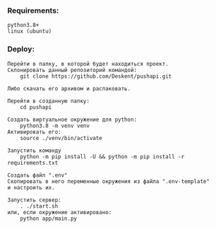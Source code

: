 ### Requirements:
    python3.8+
    linux (ubuntu)

### Deploy:
    
    Перейти в папку, в которой будет находиться проект.
    Склонировать данный репозиторий командой:
        git clone https://github.com/Deskent/pushapi.git

    Либо скачать его архивом и распаковать.    

    Перейти в созданную папку:
        cd pushapi

    Создать виртуальное окружение для python:
        python3.8 -m venv venv
    Активировать его:
        source ./venv/bin/activate

    Запустить команду  
        python -m pip install -U && python -m pip install -r requirements.txt

    Создать файл ".env"
    Скопировать в него переменные окружения из файла ".env-template"
    и настроить их.

    Запустить сервер:
        . ./start.sh
    или, если окружение активировано:
        python app/main.py
